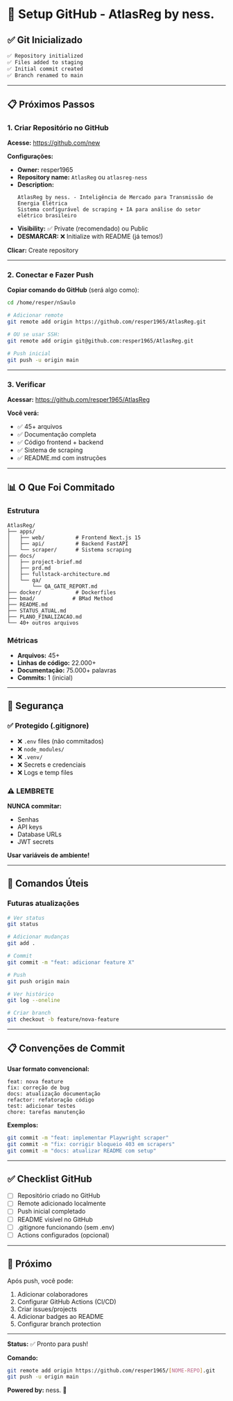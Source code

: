 # 🚀 Setup GitHub - AtlasReg by ness.

## ✅ Git Inicializado

```bash
✅ Repository initialized
✅ Files added to staging
✅ Initial commit created
✅ Branch renamed to main
```

---

## 📋 Próximos Passos

### 1. Criar Repositório no GitHub

**Acesse:** https://github.com/new

**Configurações:**
- **Owner:** resper1965
- **Repository name:** `AtlasReg` ou `atlasreg-ness`
- **Description:** 
  ```
  AtlasReg by ness. - Inteligência de Mercado para Transmissão de Energia Elétrica
  Sistema configurável de scraping + IA para análise do setor elétrico brasileiro
  ```
- **Visibility:** ✅ Private (recomendado) ou Public
- **DESMARCAR:** ❌ Initialize with README (já temos!)

**Clicar:** Create repository

---

### 2. Conectar e Fazer Push

**Copiar comando do GitHub** (será algo como):

```bash
cd /home/resper/nSaulo

# Adicionar remote
git remote add origin https://github.com/resper1965/AtlasReg.git

# OU se usar SSH:
git remote add origin git@github.com:resper1965/AtlasReg.git

# Push inicial
git push -u origin main
```

---

### 3. Verificar

**Acessar:** https://github.com/resper1965/AtlasReg

**Você verá:**
- ✅ 45+ arquivos
- ✅ Documentação completa
- ✅ Código frontend + backend
- ✅ Sistema de scraping
- ✅ README.md com instruções

---

## 📊 O Que Foi Commitado

### Estrutura
```
AtlasReg/
├── apps/
│   ├── web/          # Frontend Next.js 15
│   ├── api/          # Backend FastAPI
│   └── scraper/      # Sistema scraping
├── docs/
│   ├── project-brief.md
│   ├── prd.md
│   ├── fullstack-architecture.md
│   └── qa/
│       └── QA_GATE_REPORT.md
├── docker/           # Dockerfiles
├── bmad/            # BMad Method
├── README.md
├── STATUS_ATUAL.md
├── PLANO_FINALIZACAO.md
└── 40+ outros arquivos
```

### Métricas
- **Arquivos:** 45+
- **Linhas de código:** 22.000+
- **Documentação:** 75.000+ palavras
- **Commits:** 1 (inicial)

---

## 🔐 Segurança

### ✅ Protegido (.gitignore)
- ❌ `.env` files (não commitados)
- ❌ `node_modules/`
- ❌ `.venv/`
- ❌ Secrets e credenciais
- ❌ Logs e temp files

### ⚠️ LEMBRETE
**NUNCA commitar:**
- Senhas
- API keys
- Database URLs
- JWT secrets

**Usar variáveis de ambiente!**

---

## 🎯 Comandos Úteis

### Futuras atualizações

```bash
# Ver status
git status

# Adicionar mudanças
git add .

# Commit
git commit -m "feat: adicionar feature X"

# Push
git push origin main

# Ver histórico
git log --oneline

# Criar branch
git checkout -b feature/nova-feature
```

---

## 📋 Convenções de Commit

**Usar formato convencional:**

```
feat: nova feature
fix: correção de bug
docs: atualização documentação
refactor: refatoração código
test: adicionar testes
chore: tarefas manutenção
```

**Exemplos:**
```bash
git commit -m "feat: implementar Playwright scraper"
git commit -m "fix: corrigir bloqueio 403 em scrapers"
git commit -m "docs: atualizar README com setup"
```

---

## ✅ Checklist GitHub

- [ ] Repositório criado no GitHub
- [ ] Remote adicionado localmente
- [ ] Push inicial completado
- [ ] README visível no GitHub
- [ ] .gitignore funcionando (sem .env)
- [ ] Actions configurados (opcional)

---

## 🚀 Próximo

Após push, você pode:
1. Adicionar colaboradores
2. Configurar GitHub Actions (CI/CD)
3. Criar issues/projects
4. Adicionar badges ao README
5. Configurar branch protection

---

**Status:** ✅ Pronto para push!

**Comando:**
```bash
git remote add origin https://github.com/resper1965/[NOME-REPO].git
git push -u origin main
```

**Powered by:** ness. 💙

